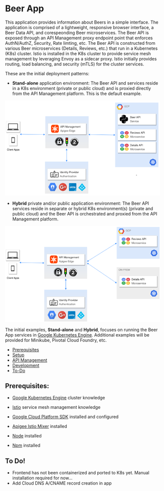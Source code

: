 # Beer App
This application provides information about Beers in a simple interface. The application is comprised of a lightweight, responsive browser interface, a Beer Data API, and corespeonding Beer microservices. The Beer API is exposed through an API Management proxy endpoint point that enforces AuthN/AuthZ, Security, Rate limting, etc. The Beer API is constructed from various Beer microservices (Details, Reviews, etc.) that run in a Kubernetes (K8s) cluster. Istio is installed in the K8s cluster to provide service mesh management by leveraging Envoy as a sidecar proxy. Istio initially provides routing, load balancing, and security (mTLS) for the cluster services.

These are the initial deployment patterns:

* **Stand-alone** application environment: The Beer API and services reside in a K8s environment (private or public cloud) and is proxied directly from the API Management platform. This is the default example. 

![alt text](images/beer-app_architecture.png)

* **Hybrid** private and/or public application environment: The Beer API services reside in separate or hybrid K8s environment(s) (private and public cloud) and the Beer API is orchestrated and proxied from the API Management platform.

![alt text](images/beer-app_architecture-hybrid.png)

The initial examples, **Stand-alone** and **Hybrid**, focuses on running the Beer App services in [Google Kubernetes Engine](https://cloud.google.com/kubernetes-engine/). Additional examples will be provided for Minikube, Pivotal Cloud Foundry, etc. 

* [Prerequisites](#prerequisites)
* [Setup](SETUP.md)
* [API Management](APIGEE.md)
* [Development](DEVELOPMENT.md)
* [To-Do](#todo)


## <a name="prerequisites"></a>Prerequisites:
* [Google Kubernetes Engine](https://cloud.google.com/kubernetes-engine/) cluster knowledge
* [Istio](https://istio.io/) service mesh management knowledge

* [Google Cloud Platform SDK](https://cloud.google.com/sdk/) installed and configured
* [Apigee Istio Mixer](https://github.com/apigee/istio-mixer-adapter) installed

* [Node](https://nodejs.org/en/) installed
* [Npm](https://www.npmjs.com/) installed


## <a name="todo">To Do!</a>
* Frontend has not been containerized and ported to K8s yet. Manual installation required for now...
* Add Cloud DNS A/CNAME record creation in app 
